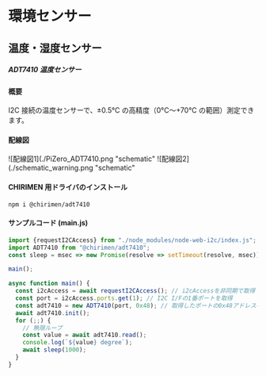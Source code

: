 
# 環境センサー

## 温度・湿度センサー

##### ADT7410 温度センサー

#### 概要

I2C 接続の温度センサーで、±0.5°C の高精度（0°C〜+70°C の範囲）測定できます。

#### 配線図

![配線図1](./PiZero_ADT7410.png "schematic"
![配線図2](./schematic_warning.png "schematic"

#### CHIRIMEN 用ドライバのインストール

```shell
npm i @chirimen/adt7410
```

#### サンプルコード (main.js)

```javascript
import {requestI2CAccess} from "./node_modules/node-web-i2c/index.js";
import ADT7410 from "@chirimen/adt7410";
const sleep = msec => new Promise(resolve => setTimeout(resolve, msec));

main();

async function main() {
  const i2cAccess = await requestI2CAccess(); // i2cAccessを非同期で取得
  const port = i2cAccess.ports.get(1); // I2C I/Fの1番ポートを取得
  const adt7410 = new ADT7410(port, 0x48); // 取得したポートの0x48アドレスをADT7410ドライバで受信する
  await adt7410.init();
  for (;;) {
    // 無限ループ
    const value = await adt7410.read();
    console.log(`${value} degree`);
    await sleep(1000);
  }
}
```
